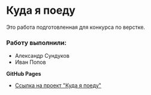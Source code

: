 # Куда я поеду
Это работа подготовленная для конкурса по верстке.
### Работу выполнили:
* Александр Сундуков
* Иван Попов

**GitHub Pages**

* [Ссылка на проект "Куда я поеду"](https://kireley.github.io/kuda-ya-poedu/index.html)
